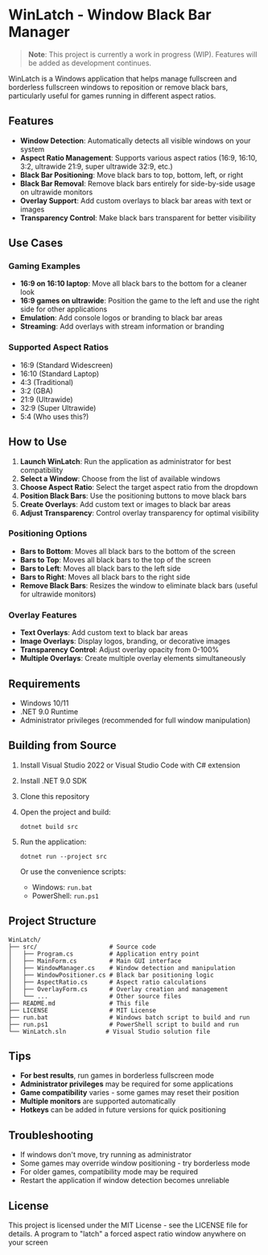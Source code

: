# WinLatch - Window Black Bar Manager


> **Note**: This project is currently a work in progress (WIP). Features will be added as development continues.


WinLatch is a Windows application that helps manage fullscreen and borderless fullscreen windows to reposition or remove black bars, particularly useful for games running in different aspect ratios.

## Features

- **Window Detection**: Automatically detects all visible windows on your system
- **Aspect Ratio Management**: Supports various aspect ratios (16:9, 16:10, 3:2, ultrawide 21:9, super ultrawide 32:9, etc.)
- **Black Bar Positioning**: Move black bars to top, bottom, left, or right
- **Black Bar Removal**: Remove black bars entirely for side-by-side usage on ultrawide monitors
- **Overlay Support**: Add custom overlays to black bar areas with text or images
- **Transparency Control**: Make black bars transparent for better visibility

## Use Cases

### Gaming Examples
- **16:9 on 16:10 laptop**: Move all black bars to the bottom for a cleaner look
- **16:9 games on ultrawide**: Position the game to the left and use the right side for other applications
- **Emulation**: Add console logos or branding to black bar areas
- **Streaming**: Add overlays with stream information or branding

### Supported Aspect Ratios
- 16:9 (Standard Widescreen)
- 16:10 (Standard Laptop)
- 4:3 (Traditional)
- 3:2 (GBA)
- 21:9 (Ultrawide)
- 32:9 (Super Ultrawide)
- 5:4 (Who uses this?)

## How to Use

1. **Launch WinLatch**: Run the application as administrator for best compatibility
2. **Select a Window**: Choose from the list of available windows
3. **Choose Aspect Ratio**: Select the target aspect ratio from the dropdown
4. **Position Black Bars**: Use the positioning buttons to move black bars
5. **Create Overlays**: Add custom text or images to black bar areas
6. **Adjust Transparency**: Control overlay transparency for optimal visibility

### Positioning Options

- **Bars to Bottom**: Moves all black bars to the bottom of the screen
- **Bars to Top**: Moves all black bars to the top of the screen
- **Bars to Left**: Moves all black bars to the left side
- **Bars to Right**: Moves all black bars to the right side
- **Remove Black Bars**: Resizes the window to eliminate black bars (useful for ultrawide monitors)

### Overlay Features

- **Text Overlays**: Add custom text to black bar areas
- **Image Overlays**: Display logos, branding, or decorative images
- **Transparency Control**: Adjust overlay opacity from 0-100%
- **Multiple Overlays**: Create multiple overlay elements simultaneously

## Requirements

- Windows 10/11
- .NET 9.0 Runtime
- Administrator privileges (recommended for full window manipulation)

## Building from Source

1. Install Visual Studio 2022 or Visual Studio Code with C# extension
2. Install .NET 9.0 SDK
3. Clone this repository
4. Open the project and build:
   ```
   dotnet build src
   ```
5. Run the application:
   ```
   dotnet run --project src
   ```
   
   Or use the convenience scripts:
   - Windows: `run.bat`
   - PowerShell: `run.ps1`

## Project Structure

```
WinLatch/
├── src/                    # Source code
│   ├── Program.cs          # Application entry point
│   ├── MainForm.cs         # Main GUI interface
│   ├── WindowManager.cs    # Window detection and manipulation
│   ├── WindowPositioner.cs # Black bar positioning logic
│   ├── AspectRatio.cs      # Aspect ratio calculations
│   ├── OverlayForm.cs      # Overlay creation and management
│   └── ...                 # Other source files
├── README.md               # This file
├── LICENSE                 # MIT License
├── run.bat                 # Windows batch script to build and run
├── run.ps1                 # PowerShell script to build and run
└── WinLatch.sln           # Visual Studio solution file
```

## Tips

- **For best results**, run games in borderless fullscreen mode
- **Administrator privileges** may be required for some applications
- **Game compatibility** varies - some games may reset their position
- **Multiple monitors** are supported automatically
- **Hotkeys** can be added in future versions for quick positioning

## Troubleshooting

- If windows don't move, try running as administrator
- Some games may override window positioning - try borderless mode
- For older games, compatibility mode may be required
- Restart the application if window detection becomes unreliable

## License

This project is licensed under the MIT License - see the LICENSE file for details.
A program to "latch" a forced aspect ratio window anywhere on your screen
